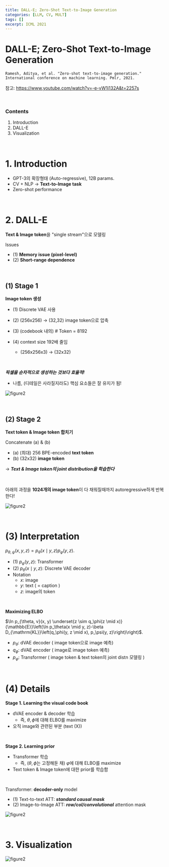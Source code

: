 ```yaml
---
title: DALL-E; Zero-Shot Text-to-Image Generation
categories: [LLM, CV, MULT]
tags: []
excerpt: ICML 2021
---
```


<script src="https://cdn.mathjax.org/mathjax/latest/MathJax.js?config=TeX-AMS-MML_HTMLorMML" type="text/javascript"></script>

# DALL-E; Zero-Shot Text-to-Image Generation

```
Ramesh, Aditya, et al. "Zero-shot text-to-image generation." International conference on machine learning. Pmlr, 2021.
```

참고: https://www.youtube.com/watch?v=-e-vW1j132A&t=2257s

<br>

### Contents

1. Introduction
2. DALL-E
3. Visualization

<br>

# 1. Introduction

- GPT-3의 확장형태 (Auto-regressive), 12B params.
- CV + NLP $\rightarrow$ **Text-to-Image task** 
- Zero-shot performance

<br>

# 2. DALL-E

**Text & Image token**을 "single stream"으로 모델링

Issues

- (1) **Memory issue (pixel-level)**
- (2) **Short-range dependence**

<br>

## (1) Stage 1

**Image token 생성**

- (1) Discrete VAE 사용
- (2) (256x256) $\rightarrow$ (32,32) image token으로 압축

- (3) (codebook 내의) # Token = 8192 
- (4) context size 192배 줄임
  - (256x256x3) $\rightarrow$ (32x32)

<br>

***픽셀을 순차적으로 생성하는 것보다 효율적!***

+ 나름, (디테일은 사라질지라도) 핵심 요소들은 잘 유지가 됨!

![figure2](/assets/img/llm/img71.png)

<br>

## (2) Stage 2

**Text token & Image token 합치기**

Concatenate (a) & (b)

- (a) (최대) 256 BPE-encoded **text token** 
- (b) (32x32) **image token**

$\rightarrow$ ***Text & Image token의 joint distribution을 학습한다***

<br>

아래의 과정을 **1024개의 image token**이 다 채워질때까지 autoregressive하게 반복한다!

![figure2](/assets/img/llm/img72.png)

<br>

# (3) Interpretation

$p_{\theta, \psi}(x, y, z)=p_\theta(x \mid y, z) p_{\varphi}(y, z)$.

- (1) $p_{\varphi}(y, z)$: Transformer
- (2) $p_\theta(x \mid y, z)$: Discrete VAE decoder
- Notation
  - $x$: image
  - $y$: text ( = caption )
  - $z$: image의 token

<br>

**Maximizing ELBO**

$\ln p_{\theta, v}(x, y) \underset{z \sim q_\phi(z \mid x)}{\mathbb{E}}\left(\ln p_\theta(x \mid y, z)-\beta D_{\mathrm{KL}}\left(q_\phi(y, z \mid x), p_\psi(y, z)\right)\right)$.

- $p_{\theta}$: dVAE decoder ( image token으로 image 예측)
- $q_{\phi}$: dVAE encoder ( image로 image token 예측)
- $p_{\varphi}$: Transformer ( image token & text token의 joint distn 모델링 )

<br>

# (4) Details

**Stage 1. Learning the visual code book**

- dVAE encoder & decoder 학습
  - 즉, $\theta, \phi$에 대해 ELBO를 maximize
- 오직 image와 관련된 부분 (text (X))

<br>

**Stage 2. Learning prior**

- Transformer 학습
  - 즉, ($\theta, \phi$는 고정해둔 채) $\varphi$에 대해 ELBO를 maximize
- Text token & Image token에 대한 prior를 학습함

<br>

Transformer: **decoder-only** model

- (1) Text-to-text ATT: ***standard causal mask***
- (2) Image-to-Image ATT: ***row/col/convolutional*** attention mask

![figure2](/assets/img/llm/img73.png)

<br>

# 3. Visualization

![figure2](/assets/img/llm/img74.png)

